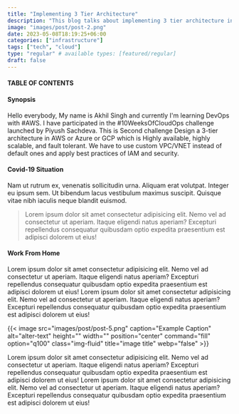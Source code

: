```yaml
---
title: "Implementing 3 Tier Architecture"
description: "This blog talks about implementing 3 tier architecture in AWS."
image: "images/post/post-2.png"
date: 2023-05-08T18:19:25+06:00
categories: ["infrastructure"]
tags: ["tech", "cloud"]
type: "regular" # available types: [featured/regular]
draft: false
---
```


#### TABLE OF CONTENTS

#### Synopsis
Hello everybody, My name is Akhil Singh and currently I'm learning DevOps with #AWS. I have participated in the #10WeeksOfCloudOps challenge launched by Piyush Sachdeva. This is Second challenge Design a 3-tier architecture in AWS or Azure or GCP which is Highly available, highly scalable, and fault tolerant. We have to use custom VPC/VNET instead of default ones and apply best practices of IAM and security.


#### Covid-19 Situation
Nam ut rutrum ex, venenatis sollicitudin urna. Aliquam erat volutpat. Integer eu ipsum sem. Ut bibendum lacus vestibulum maximus suscipit. Quisque vitae nibh iaculis neque blandit euismod.

> Lorem ipsum dolor sit amet consectetur adipisicing elit. Nemo vel ad consectetur ut aperiam. Itaque eligendi natus aperiam? Excepturi repellendus consequatur quibusdam optio expedita praesentium est adipisci dolorem ut eius!

#### Work From Home
Lorem ipsum dolor sit amet consectetur adipisicing elit. Nemo vel ad consectetur ut aperiam. Itaque eligendi natus aperiam? Excepturi repellendus consequatur quibusdam optio expedita praesentium est adipisci dolorem ut eius! Lorem ipsum dolor sit amet consectetur adipisicing elit. Nemo vel ad consectetur ut aperiam. Itaque eligendi natus aperiam? Excepturi repellendus consequatur quibusdam optio expedita praesentium est adipisci dolorem ut eius!

{{< image src="images/post/post-5.png" caption="Example Caption" alt="alter-text" height="" width="" position="center" command="fill" option="q100" class="img-fluid" title="image title" webp="false" >}}

Lorem ipsum dolor sit amet consectetur adipisicing elit. Nemo vel ad consectetur ut aperiam. Itaque eligendi natus aperiam? Excepturi repellendus consequatur quibusdam optio expedita praesentium est adipisci dolorem ut eius! Lorem ipsum dolor sit amet consectetur adipisicing elit. Nemo vel ad consectetur ut aperiam. Itaque eligendi natus aperiam? Excepturi repellendus consequatur quibusdam optio expedita praesentium est adipisci dolorem ut eius!
